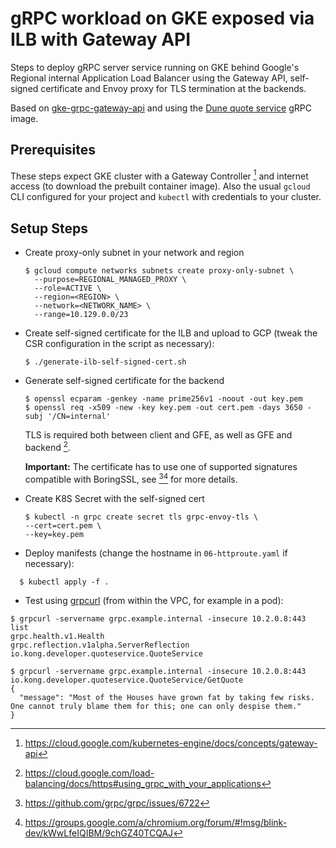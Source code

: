 # gRPC workload on GKE exposed via ILB with Gateway API

Steps to deploy gRPC server service running on GKE behind Google's
Regional internal Application Load Balancer using the Gateway API, self-signed
certificate and Envoy proxy for TLS termination at the backends.

Based on [gke-grpc-gateway-api](https://github.com/stepanstipl/gke-grpc-gateway-api) and using the [Dune quote service](https://www.cncf.io/blog/2021/09/24/kubernetes-ingress-grpc-example-with-a-dune-quote-service/) gRPC image.

## Prerequisites

These steps expect GKE cluster with a Gateway Controller [^1] and internet
access (to download the prebuilt container image). Also the usual `gcloud` CLI
configured for your project and `kubectl` with credentials to your cluster.

## Setup Steps

- Create proxy-only subnet in your network and region
  ```shell
  $ gcloud compute networks subnets create proxy-only-subnet \
    --purpose=REGIONAL_MANAGED_PROXY \
    --role=ACTIVE \
    --region=<REGION> \
    --network=<NETWORK_NAME> \
    --range=10.129.0.0/23
  ```

- Create self-signed certificate for the ILB and upload to GCP (tweak the CSR configuration in the script as necessary):
  ```shell
  $ ./generate-ilb-self-signed-cert.sh
  ```

- Generate self-signed certificate for the backend
  ```shell
  $ openssl ecparam -genkey -name prime256v1 -noout -out key.pem
  $ openssl req -x509 -new -key key.pem -out cert.pem -days 3650 -subj '/CN=internal'
  ```
  TLS is required both between client and GFE, as well as GFE and backend [^2].

  **Important:** The certificate has to use one of supported signatures
  compatible with BoringSSL, see [^3][^4] for more details. 

- Create K8S Secret with the self-signed cert
  ```shell
  $ kubectl -n grpc create secret tls grpc-envoy-tls \
  --cert=cert.pem \
  --key=key.pem
  ```

- Deploy manifests (change the hostname in `06-httproute.yaml` if necessary):
```shell
  $ kubectl apply -f .
```

- Test using [grpcurl](https://github.com/fullstorydev/grpcurl) (from within the VPC, for example in a pod):
```shell
$ grpcurl -servername grpc.example.internal -insecure 10.2.0.8:443 list
grpc.health.v1.Health
grpc.reflection.v1alpha.ServerReflection
io.kong.developer.quoteservice.QuoteService

$ grpcurl -servername grpc.example.internal -insecure 10.2.0.8:443 io.kong.developer.quoteservice.QuoteService/GetQuote
{
  "message": "Most of the Houses have grown fat by taking few risks. One cannot truly blame them for this; one can only despise them."
}
```

[^1]: https://cloud.google.com/kubernetes-engine/docs/concepts/gateway-api
[^2]: https://cloud.google.com/load-balancing/docs/https#using_grpc_with_your_applications
[^3]: https://github.com/grpc/grpc/issues/6722
[^4]: https://groups.google.com/a/chromium.org/forum/#!msg/blink-dev/kWwLfeIQIBM/9chGZ40TCQAJ

